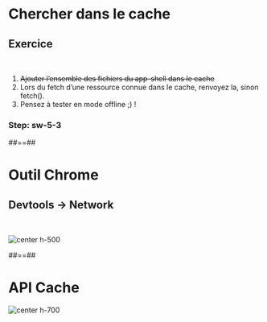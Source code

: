 <!-- .slide: class="exercice" -->

# Chercher dans le cache

## Exercice

<br>

1. <del>Ajouter l’ensemble des fichiers du app-shell dans le cache</del>
2. Lors du fetch d’une ressource connue dans le cache, renvoyez la, sinon fetch().
3. Pensez à tester en mode offline ;) !

### Step: sw-5-3

##==##

# Outil Chrome

## Devtools -> Network

<br>

![center h-500](./assets/images/devtools_offline.png)

##==##

# API Cache

![center h-700](./assets/images/sw_mecanism.png)
